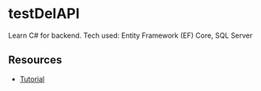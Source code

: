 # testDelAPI

Learn C# for backend.
Tech used: Entity Framework (EF) Core, SQL Server

## Resources

- [Tutorial](https://www.youtube.com/watch?v=_8nLSsK5NDo&list=PL82C6-O4XrHdiS10BLh23x71ve9mQCln0)
